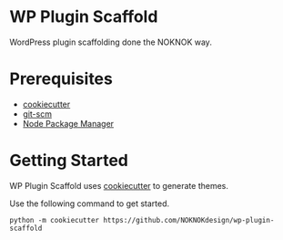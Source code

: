 # WP Plugin Scaffold
WordPress plugin scaffolding done the NOKNOK way.

# Prerequisites
- [cookiecutter](https://github.com/cookiecutter/cookiecutter)
- [git-scm](https://git-scm.com/downloads)
- [Node Package Manager](https://git-scm.com/downloads)

# Getting Started
WP Plugin Scaffold uses [cookiecutter](https://github.com/cookiecutter/cookiecutter) to generate themes. 

Use the following command to get started.
``` SHELL
python -m cookiecutter https://github.com/NOKNOKdesign/wp-plugin-scaffold
```



